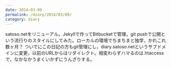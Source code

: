```yaml
---
date: 2014-03-09
permalink: /diary/2014/03/09/
category: diary
---
```


satoso.netをリニューアル。Jekyllで作ってBitbucketで管理，git pushで公開という流行りのスタイルにしてみた。ローカルの環境でちまちまと独学，かれこれ数ヶ月？ ついでにこの日記の方もgit管理にし，diary.satoso.netというサブドメインに変更，以前のURLからはリダイレクト。相変わらずハマるのは.htaccessで，なかなかうまくいかずにうんざりする。
